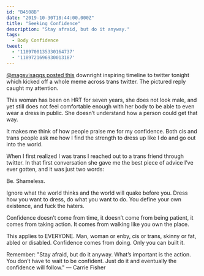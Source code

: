 ```yaml
---
id: "B4508B"
date: "2019-10-30T18:44:00.000Z"
title: "Seeking Confidence"
description: "Stay afraid, but do it anyway."
tags:
  - Body Confidence
tweet:
  - '1189700135330164737'
  - '1189721696930013187'
---
```

[@magsvisaggs posted this](https://twitter.com/MagsVisaggs/status/1189700135330164737?s=20) downright inspiring timeline to twitter tonight which kicked off a whole meme across trans twitter. The pictured reply caught my attention.

This woman has been on HRT for seven years, she does not look male, and yet still does not feel comfortable enough with her body to be able to even wear a dress in public. She doesn’t understand how a person could get that way.

It makes me think of how people praise me for my confidence. Both cis and trans people ask me how I find the strength to dress up like I do and go out into the world.

When I first realized I was trans I reached out to a trans friend through twitter. In that first conversation she gave me the best piece of advice I’ve ever gotten, and it was just two words:

Be. Shameless.

Ignore what the world thinks and the world will quake before you. Dress how you want to dress, do what you want to do. You define your own existence, and fuck the haters.

Confidence doesn’t come from time, it doesn’t come from being patient, it comes from taking action. It comes from walking like you own the place.

This applies to EVERYONE. Man, woman or enby, cis or trans, skinny or fat, abled or disabled. Confidence comes from doing. Only you can built it.

Remember: "Stay afraid, but do it anyway. What’s important is the action. You don’t have to wait to be confident. Just do it and eventually the confidence will follow." — Carrie Fisher
